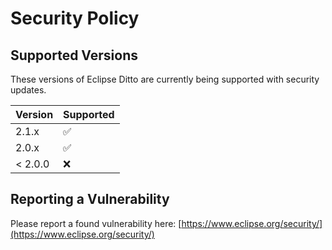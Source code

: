# Security Policy

## Supported Versions

These versions of Eclipse Ditto are currently being supported with security updates.

| Version | Supported          |
| ------- | ------------------ |
| 2.1.x   | :white_check_mark: |
| 2.0.x   | :white_check_mark: |
| < 2.0.0 | :x:                |

## Reporting a Vulnerability

Please report a found vulnerability here: [https://www.eclipse.org/security/](https://www.eclipse.org/security/)
